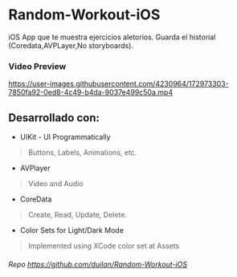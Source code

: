 # Random-Workout-iOS
iOS App que te muestra ejercicios aletorios. Guarda el historial (Coredata,AVPLayer,No storyboards).

### Video Preview
https://user-images.githubusercontent.com/4230964/172973303-7850fa92-0ed8-4c49-b4da-9037e499c50a.mp4



## Desarrollado con:
- UIKit - UI Programmatically
 > Buttons, Labels, Animations, etc.

- AVPlayer
> Video and Audio
 
- CoreData
 > Create, Read, Update, Delete.
  
- Color Sets for Light/Dark Mode
 > Implemented using XCode color set at Assets

###### Repo https://github.com/duilan/Random-Workout-iOS
